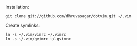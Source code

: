 Installation:

    git clone git://github.com/dhruvasagar/dotvim.git ~/.vim

Create symlinks:

    ln -s ~/.vim/vimrc ~/.vimrc
    ln -s ~/.vim/gvimrc ~/.gvimrc

